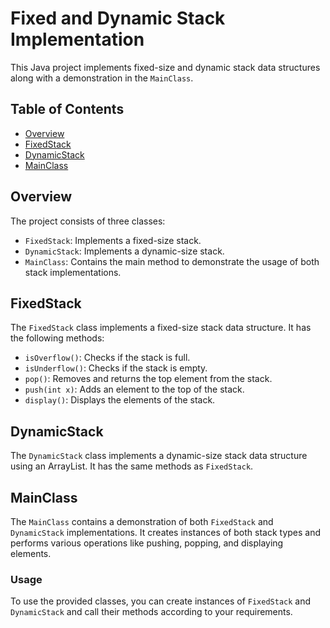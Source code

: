 # Fixed and Dynamic Stack Implementation

This Java project implements fixed-size and dynamic stack data structures along with a demonstration in the `MainClass`.

## Table of Contents

- [Overview](#overview)
- [FixedStack](#fixedstack)
- [DynamicStack](#dynamicstack)
- [MainClass](#mainclass)

## Overview

The project consists of three classes:

- `FixedStack`: Implements a fixed-size stack.
- `DynamicStack`: Implements a dynamic-size stack.
- `MainClass`: Contains the main method to demonstrate the usage of both stack implementations.

## FixedStack

The `FixedStack` class implements a fixed-size stack data structure. It has the following methods:

- `isOverflow()`: Checks if the stack is full.
- `isUnderflow()`: Checks if the stack is empty.
- `pop()`: Removes and returns the top element from the stack.
- `push(int x)`: Adds an element to the top of the stack.
- `display()`: Displays the elements of the stack.

## DynamicStack

The `DynamicStack` class implements a dynamic-size stack data structure using an ArrayList. It has the same methods as `FixedStack`.

## MainClass

The `MainClass` contains a demonstration of both `FixedStack` and `DynamicStack` implementations. It creates instances of both stack types and performs various operations like pushing, popping, and displaying elements.

### Usage

To use the provided classes, you can create instances of `FixedStack` and `DynamicStack` and call their methods according to your requirements.
